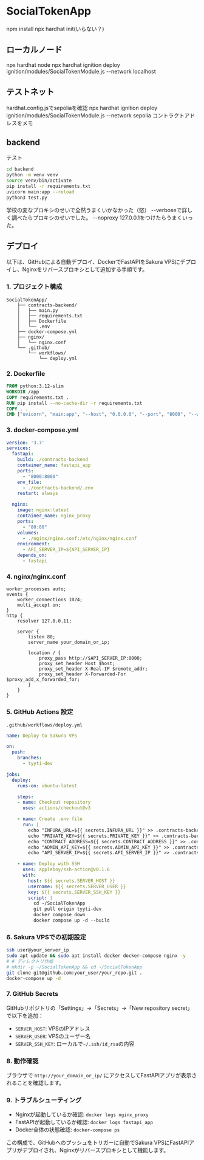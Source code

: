 # SocialTokenApp

npm install
npx hardhat init(いらない？)

## ローカルノード
npx hardhat node 
npx hardhat ignition deploy ignition/modules/SocialTokenModule.js --network localhost

## テストネット
hardhat.config.jsでsepoliaを確認
npx hardhat ignition deploy ignition/modules/SocialTokenModule.js --network sepolia
コントラクトアドレスをメモ

## backend
テスト
```bash
cd backend
python -m venv venv
source venv/bin/activate
pip install -r requirements.txt
uvicorn main:app --reload
python3 test.py
```
学校の変なプロキシのせいで全然うまくいかなかった（怒）
--verboseで詳しく調べたらプロキシのせいでした。
--noproxy 127.0.0.1をつけたらうまくいった。

## デプロイ

以下は、GitHubによる自動デプロイ、DockerでFastAPIをSakura VPSにデプロイし、Nginxをリバースプロキシとして追加する手順です。

### 1. プロジェクト構成

```
SocialTokenApp/
    ├── contracts-backend/
    │   ├── main.py
    │   ├── requirements.txt
    │   ├── Dockerfile
    │   └── .env
    ├── docker-compose.yml
    ├── nginx/
    │   └── nginx.conf
    └── .github/
        └── workflows/
            └── deploy.yml
```

### 2. Dockerfile

```Dockerfile
FROM python:3.12-slim
WORKDIR /app
COPY requirements.txt .
RUN pip install --no-cache-dir -r requirements.txt
COPY . .
CMD ["uvicorn", "main:app", "--host", "0.0.0.0", "--port", "8000", "--workers", "2"]
```

### 3. docker-compose.yml

```yaml
version: '3.7'
services:
  fastapi:
    build: ./contracts-backend
    container_name: fastapi_app
    ports:
      - "8000:8000"
    env_file:
      - ./contracts-backend/.env
    restart: always

  nginx:
    image: nginx:latest
    container_name: nginx_proxy
    ports:
      - "80:80"
    volumes:
      - ./nginx/nginx.conf:/etc/nginx/nginx.conf
    environment:
      - API_SERVER_IP=${API_SERVER_IP}
    depends_on:
      - fastapi
```

### 4. nginx/nginx.conf

```nginx
worker_processes auto;
events {
    worker_connections 1024;
    multi_accept on;
}
http {
    resolver 127.0.0.11;

    server {
        listen 80;
        server_name your_domain_or_ip;

        location / {
            proxy_pass http://$API_SERVER_IP:8000;
            proxy_set_header Host $host;
            proxy_set_header X-Real-IP $remote_addr;
            proxy_set_header X-Forwarded-For $proxy_add_x_forwarded_for;
        }
    }
}
```

### 5. GitHub Actions 設定

`.github/workflows/deploy.yml`

```yaml
name: Deploy to Sakura VPS

on:
  push:
    branches:
      - tyyti-dev

jobs:
  deploy:
    runs-on: ubuntu-latest

    steps:
    - name: Checkout repository
      uses: actions/checkout@v3

    - name: Create .env file
      run: |
        echo "INFURA_URL=${{ secrets.INFURA_URL }}" >> .contracts-backend/.env
        echo "PRIVATE_KEY=${{ secrets.PRIVATE_KEY }}" >> .contracts-backend/.env
        echo "CONTRACT_ADDRESS=${{ secrets.CONTRACT_ADDRESS }}" >> .contracts-backend/.env
        echo "ADMIN_API_KEY=${{ secrets.ADMIN_API_KEY }}" >> .contracts-backend/.env
        echo "API_SERVER_IP=${{ secrets.API_SERVER_IP }}" >> .contracts-backend/.env

    - name: Deploy with SSH
      uses: appleboy/ssh-action@v0.1.6
      with:
        host: ${{ secrets.SERVER_HOST }}
        username: ${{ secrets.SERVER_USER }}
        key: ${{ secrets.SERVER_SSH_KEY }}
        script: |
          cd ~/SocialTokenApp
          git pull origin tyyti-dev
          docker compose down
          docker compose up -d --build
```

### 6. Sakura VPSでの初期設定

```bash
ssh user@your_server_ip
sudo apt update && sudo apt install docker docker-compose nginx -y
# # ディレクトリ作成
# mkdir -p ~/SocialTokenApp && cd ~/SocialTokenApp
git clone git@github.com:your_user/your_repo.git .
docker-compose up -d
```

### 7. GitHub Secrets

GitHubリポジトリの「Settings」→「Secrets」→「New repository secret」で以下を追加：

- `SERVER_HOST`: VPSのIPアドレス
- `SERVER_USER`: VPSのユーザー名
- `SERVER_SSH_KEY`: ローカルで`~/.ssh/id_rsa`の内容

### 8. 動作確認

ブラウザで `http://your_domain_or_ip/` にアクセスしてFastAPIアプリが表示されることを確認します。

### 9. トラブルシューティング

- Nginxが起動しているか確認: `docker logs nginx_proxy`
- FastAPIが起動しているか確認: `docker logs fastapi_app`
- Docker全体の状態確認: `docker-compose ps`

この構成で、GitHubへのプッシュをトリガーに自動でSakura VPSにFastAPIアプリがデプロイされ、Nginxがリバースプロキシとして機能します。

